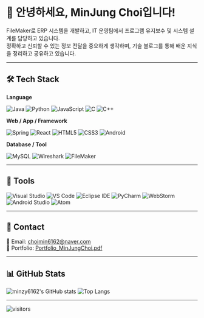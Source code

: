 # 👋 안녕하세요, MinJung Choi입니다!

FileMaker로 ERP 시스템을 개발하고, IT 운영팀에서 프로그램 유지보수 및 시스템 설계를 담당하고 있습니다.  
정확하고 신뢰할 수 있는 정보 전달을 중요하게 생각하며, 기술 블로그를 통해 배운 지식을 정리하고 공유하고 있습니다.

---

## 🛠 Tech Stack

**Language**
  
![Java](https://img.shields.io/badge/Java-007396?style=flat&logo=java&logoColor=white)
![Python](https://img.shields.io/badge/Python-3776AB?style=flat&logo=python&logoColor=white)
![JavaScript](https://img.shields.io/badge/JavaScript-F7DF1E?style=flat&logo=javascript&logoColor=black)
![C](https://img.shields.io/badge/C-00599C?style=flat&logo=c&logoColor=white)
![C++](https://img.shields.io/badge/C++-00599C?style=flat&logo=c%2B%2B&logoColor=white)

**Web / App / Framework**

![Spring](https://img.shields.io/badge/Spring-6DB33F?style=flat&logo=spring&logoColor=white)
![React](https://img.shields.io/badge/React-61DAFB?style=flat&logo=react&logoColor=black)
![HTML5](https://img.shields.io/badge/HTML5-E34F26?style=flat&logo=html5&logoColor=white)
![CSS3](https://img.shields.io/badge/CSS3-1572B6?style=flat&logo=css3&logoColor=white)
![Android](https://img.shields.io/badge/Android-3DDC84?style=flat&logo=android&logoColor=white)

**Database / Tool**

![MySQL](https://img.shields.io/badge/MySQL-4479A1?style=flat&logo=mysql&logoColor=white)
![Wireshark](https://img.shields.io/badge/Wireshark-1679A7?style=flat&logo=wireshark&logoColor=white)
![FileMaker](https://img.shields.io/badge/FileMaker-000000?style=flat&logo=data&logoColor=white)

---

## 🔧 Tools

![Visual Studio](https://img.shields.io/badge/Visual%20Studio-5C2D91?style=flat&logo=visualstudio&logoColor=white)
![VS Code](https://img.shields.io/badge/VS%20Code-007ACC?style=flat&logo=visualstudiocode&logoColor=white)
![Eclipse IDE](https://img.shields.io/badge/Eclipse-2C2255?style=flat&logo=eclipseide&logoColor=white)
![PyCharm](https://img.shields.io/badge/PyCharm-000000?style=flat&logo=pycharm&logoColor=white)
![WebStorm](https://img.shields.io/badge/WebStorm-000000?style=flat&logo=webstorm&logoColor=white)
![Android Studio](https://img.shields.io/badge/Android%20Studio-3DDC84?style=flat&logo=androidstudio&logoColor=white)
![Atom](https://img.shields.io/badge/Atom-66595C?style=flat&logo=atom&logoColor=white)

---

## 💌 Contact

📧 Email: [choimin6162@naver.com](mailto:choimin6162@naver.com)  
📄 Portfolio: [Portfolio_MinJungChoi.pdf](https://github.com/minzy6162)

---

## 📊 GitHub Stats

![minzy6162's GitHub stats](https://github-readme-stats.vercel.app/api?username=minzy6162&show_icons=true&theme=radical)
![Top Langs](https://github-readme-stats.vercel.app/api/top-langs/?username=minzy6162&layout=compact&theme=radical)

---

![visitors](https://hits.seeyoufarm.com/api/count/incr/badge.svg?url=https%3A%2F%2Fgithub.com%2Fminzy6162&count_bg=%2379C83D&title_bg=%23555555&icon=&icon_color=%23E7E7E7&title=visits&edge_flat=false)
